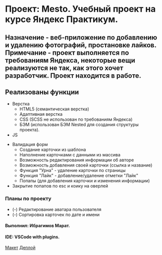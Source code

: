 # Проект: Mesto. Учебный проект на курсе Яндекс Практикум.
## Назначение - веб-приложение по добавлению и удалению фотографий, простановке лайков. Примечание - проект выполняется по требованиям Яндекса, некоторые вещи реализуются не так, как этого хочет разработчик. Проект находится в работе.
## Реализованы функции
 * Верстка
	+ HTML5 (семантическая верстка)
	+ Адаптивная верстка
	+ CSS (SCSS не использован по требованиям Яндекса)
	+ БЭМ (использован БЭМ Nested для создания структуры проекта).
 * JS
  + Валидация форм
	+ Создание карточки из шаблона
	+ Наполнение карточками с данными из массива
	+ Возможность редактирования информации об авторе
	+ Возможность добавления своей карточки (ссылка и название)
	+ Функция "Урна" - удаление карточки по страницы
	+ Функция "Лайк" - добавление/удаление отметки "Лайк"
	+ Попапы (для добавления карточки и изменения информации)
  + Закрытие попапов по esc и коику на оверлей
### Планы по проекту
* (-) Редактирование аватара пользователя
* (-) Сортировка карточек по дате и имени

#### Выполнил: Ибрагимов Марат.
#### IDE: VSCode with plugins.
[Макет](https://www.figma.com/file/2cn9N9jSkmxD84oJik7xL7/JavaScript.-Sprint-4?node-id=0%3A1)
[Деплой](https://krasotun.github.io/mesto/)










